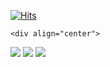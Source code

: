 [![Hits](https://hits.seeyoufarm.com/api/count/incr/badge.svg?url=https%3A%2F%2Fgithub.com%2Fyenhj%2Fhit-counter&count_bg=%23080808&title_bg=%23378329&icon=linux.svg&icon_color=%23080808&title=hits&edge_flat=false)](https://hits.seeyoufarm.com)

	<div align="center">
  <img src="https://img.shields.io/badge/HTML5-E34F26?style=flat&logo=HTML5&logoColor=white" />
	<img src="https://img.shields.io/badge/Java-007396?style=flat&logo=Java&logoColor=white" />
	<img src="https://img.shields.io/badge/CSS3-1572B6?style=flat&logo=CSS3&logoColor=white" />
</div>
